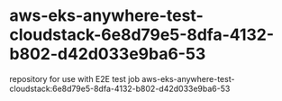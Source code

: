 # aws-eks-anywhere-test-cloudstack-6e8d79e5-8dfa-4132-b802-d42d033e9ba6-53
repository for use with E2E test job aws-eks-anywhere-test-cloudstack:6e8d79e5-8dfa-4132-b802-d42d033e9ba6-53
